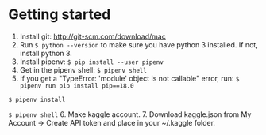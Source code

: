 # Getting started

1. Install git: http://git-scm.com/download/mac
2. Run
`$ python --version` to make sure you have python 3 installed.
If not, install python 3.
3. Install pipenv:
`$ pip install --user pipenv`
4. Get in the pipenv shell:
`$ pipenv shell`
5. If you get a "TypeError: 'module' object is not callable" error, run:
`$ pipenv run pip install pip==18.0`

`$ pipenv install`

`$ pipenv shell`
6. Make kaggle account.
7. Download kaggle.json from My Account -> Create API token and place in your ~/.kaggle folder.

